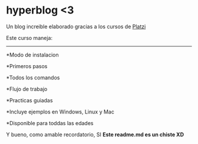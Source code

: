 # hyperblog <3
Un blog increible elaborado gracias a los cursos de [Platzi](https://platzi.com/clases/1557-git-github/19977-readmemd-es-una-excelente-practica/"Platzi")

Este curso maneja:

------------

*Modo de instalacion

*Primeros pasos

*Todos los comandos

*Flujo de trabajo

*Practicas guiadas

*Incluye ejemplos en Windows, Linux y Mac

*Disponible para toddas las edades

Y bueno, como amable recordatorio, SI **Este readme.md es un chiste XD**


